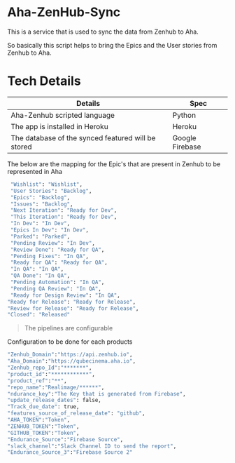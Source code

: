 # Aha-ZenHub-Sync

This is a service that is used to sync the data from Zenhub to Aha.

So basically this script helps to bring the Epics and the User stories from Zenhub to Aha.


# Tech Details

| Details | Spec
| ------ | ------ |
| Aha-Zenhub scripted language | Python |
| The app is installed in Heroku | Heroku |
| The database of the synced featured will be stored | Google Firebase |


The below are the mapping for the Epic's that are present in Zenhub to be represented in Aha

```sh
 "Wishlist": "Wishlist",
 "User Stories": "Backlog",
 "Epics": "Backlog",
 "Issues": "Backlog",
 "Next Iteration": "Ready for Dev",
 "This Iteration": "Ready for Dev",
 "In Dev": "In Dev",
 "Epics In Dev": "In Dev",
 "Parked": "Parked",
 "Pending Review": "In Dev",
 "Review Done": "Ready for QA",
 "Pending Fixes": "In QA",
 "Ready for QA": "Ready for QA",
 "In QA": "In QA",
 "QA Done": "In QA",
 "Pending Automation": "In QA",
 "Pending QA Review": "In QA",
 "Ready for Design Review": "In QA",
"Ready for Release": "Ready for Release",
"Review for Release": "Ready for Release",
"Closed": "Released"
```
> The pipelines are configurable

Configuration to be done for each products
```sh
"Zenhub_Domain":"https://api.zenhub.io",
"Aha_Domain":"https://qubecinema.aha.io",
"Zenhub_repo_Id":"*******",
"product_id":"************",
"product_ref":"**",
"repo_name":"Realimage/******",
"ndurance_key":"The Key that is generated from Firebase",
"update_release_dates": false,
"Track_due_date": true,
"features_source_of_release_date": "github",
"AHA_TOKEN":"Token",
"ZENHUB_TOKEN":"Token",
"GITHUB_TOKEN":"Token",
"Endurance_Source":"Firebase Source",
"slack_channel":"Slack Channel ID to send the report",
"Endurance_Source_3":"Firebase Source 2"
```
